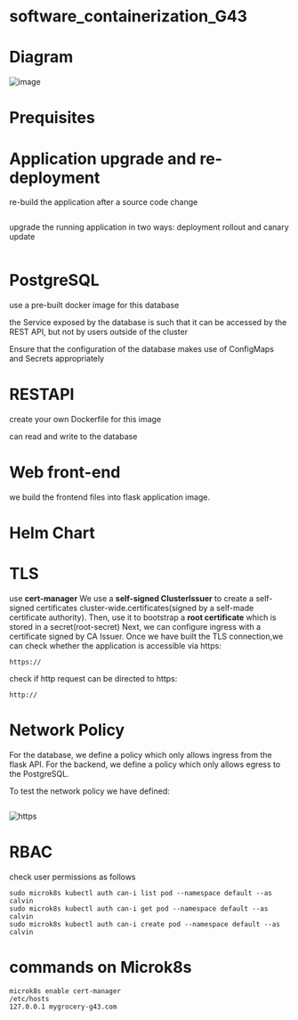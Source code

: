 # software_containerization_G43


# Diagram
![image](https://github.com/zhang-mickey/k8s-containerization/assets/145342600/c15b3101-c91a-414c-8839-78a60c222427)

# Prequisites

# Application upgrade and re-deployment
re-build the application after a source code change 
```

```
upgrade the running application in two ways: deployment rollout and canary update
```
```

# PostgreSQL

use a pre-built docker image for this database

the Service exposed by the database is such that it can be accessed by the REST API, but not by users outside of the cluster 

Ensure that the configuration of the database makes use of ConfigMaps and Secrets appropriately

# RESTAPI  
create your own Dockerfile for this image

can read and write to the database

# Web front-end
we build the frontend files into flask application image. 
# Helm Chart

# TLS
use **cert-manager** 
We use a **self-signed ClusterIssuer** to create a self-signed certificates cluster-wide.certificates(signed by a self-made certificate authority). 
Then, use it to bootstrap a **root certificate** which is stored in a secret(root-secret)
Next, we can configure ingress with a certificate signed by CA Issuer. 
Once we have built the TLS connection,we can check whether the application is accessible via https:
```
https://
```
check if http request can be directed to https:
```
http://
```

# Network Policy
For the database, we define a policy which only allows ingress from the flask API.
For the backend, we define a policy which only allows egress to the PostgreSQL.

To test the network policy we have defined:
```

```

![https](https://github.com/calvinhaooo/software_containerization_G43/assets/145265103/1de732b4-e269-42dc-a3b5-08a21a39e323)

# RBAC
check user permissions as follows

```
sudo microk8s kubectl auth can-i list pod --namespace default --as calvin
sudo microk8s kubectl auth can-i get pod --namespace default --as calvin
sudo microk8s kubectl auth can-i create pod --namespace default --as calvin
```
# commands on Microk8s

```
microk8s enable cert-manager
/etc/hosts
127.0.0.1 mygrocery-g43.com
```
